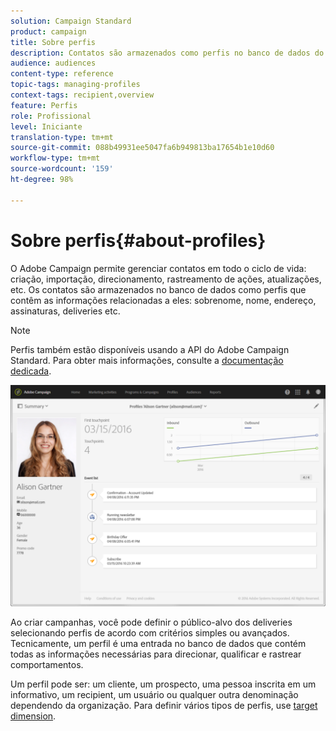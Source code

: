 ```yaml
---
solution: Campaign Standard
product: campaign
title: Sobre perfis
description: Contatos são armazenados como perfis no banco de dados do Campaign e atualizados durante todo o ciclo de vida.
audience: audiences
content-type: reference
topic-tags: managing-profiles
context-tags: recipient,overview
feature: Perfis
role: Profissional
level: Iniciante
translation-type: tm+mt
source-git-commit: 088b49931ee5047fa6b949813ba17654b1e10d60
workflow-type: tm+mt
source-wordcount: '159'
ht-degree: 98%

---
```



# Sobre perfis{#about-profiles}

O Adobe Campaign permite gerenciar contatos em todo o ciclo de vida: criação, importação, direcionamento, rastreamento de ações, atualizações, etc. Os contatos são armazenados no banco de dados como perfis que contêm as informações relacionadas a eles: sobrenome, nome, endereço, assinaturas, deliveries etc.

>[!NOTE]
>
>Perfis também estão disponíveis usando a API do Adobe Campaign Standard. Para obter mais informações, consulte a [documentação dedicada](../../api/using/retrieving-profiles.md).

![](assets/marketing_history.png)

Ao criar campanhas, você pode definir o público-alvo dos deliveries selecionando perfis de acordo com critérios simples ou avançados. Tecnicamente, um perfil é uma entrada no banco de dados que contém todas as informações necessárias para direcionar, qualificar e rastrear comportamentos.

Um perfil pode ser: um cliente, um prospecto, uma pessoa inscrita em um informativo, um recipient, um usuário ou qualquer outra denominação dependendo da organização. Para definir vários tipos de perfis, use [target dimension](../../automating/using/query.md#targeting-dimensions-and-resources).
